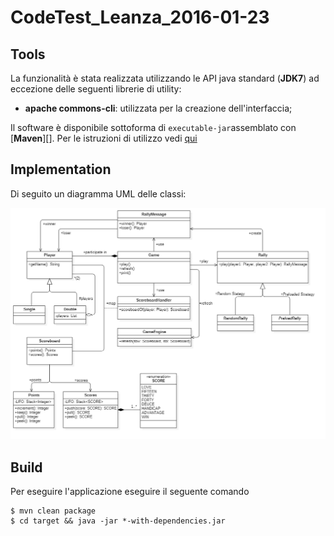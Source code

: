 # CodeTest_Leanza_2016-01-23

## Tools

La funzionalità è stata realizzata utilizzando le API java standard (**JDK7**) ad eccezione delle seguenti librerie di utility:

 - **apache commons-cli**: utilizzata per la creazione dell'interfaccia;

Il software è disponibile sottoforma di `executable-jar`assemblato con [**Maven**][]. Per le istruzioni di utilizzo vedi [qui](#build) 

## Implementation


Di seguito un diagramma UML delle classi:

![uml](https://raw.githubusercontent.com/fleanza74/CodeTest_Leanza_2016-01-23/master/src/main/doc/uml_tennis_2.png)


## Build

Per eseguire l'applicazione eseguire il seguente comando

```
$ mvn clean package
$ cd target && java -jar *-with-dependencies.jar
```


[Maven]: http://maven.apache.org/

